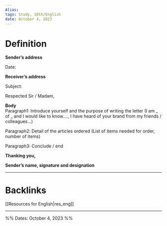 ```yaml
---
Alias:
tags: Study, 10th/English
date: October 4, 2023
---
```

# Definition


**Sender’s address**

Date:

**Receiver’s address**  

Subject:

Respected Sir / Madam,

**Body**  
Paragraph1: Introduce yourself and the purpose of writing the letter
(I am _ of _ and I would like to know...., I have heard of your brand from my friends / colleagues...)

Paragraph2: Detail of the articles ordered
(List of items needed for order, number of items)

Paragraph3: Conclude / end  

**Thanking you,**

**Sender’s name, signature and designation**


---
# Backlinks
[[Resources for English|res_eng]]

---

%%
Dates: October 4, 2023
%%